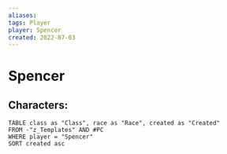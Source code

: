 ```yaml
---
aliases: 
tags: Player
player: Spencer
created: 2022-07-03
---
```

# Spencer

## Characters:
```dataview
TABLE class as "Class", race as "Race", created as "Created" 
FROM -"z_Templates" AND #PC 
WHERE player = "Spencer" 
SORT created asc
```
